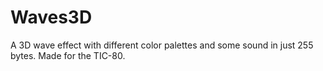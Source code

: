 # Waves3D
A 3D wave effect with different color palettes and some sound in just 255 bytes. Made for the TIC-80.

